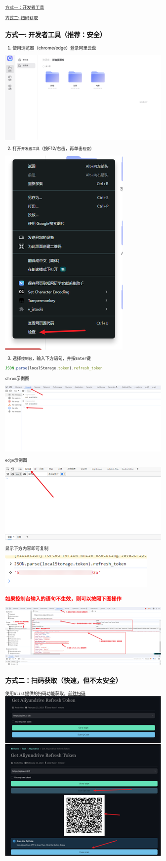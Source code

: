 [方式一：开发者工具](#方式一-开发者工具推荐安全)

[方式二: 扫码获取](#方式二扫码获取快速但不太安全)


## 方式一: 开发者工具（推荐：安全）

1. 使用浏览器（chrome/edge）登录阿里云盘

![img.png](images/img.png)

2. 打开`开发者工具`（按F12/右击，再单击`检查`）

![img.png](images/img2.png)

3. 选择`控制台`，输入下方语句，并按`Enter`键

```javascript
JSON.parse(localStorage.token).refresh_token
```
`chrom`示例图

![img.png](images/img3.1.png)

`edge`示例图

![img.png](images/img3.2.png)

显示下方内容即可复制

![img.png](images/img3.3.png)

### <font style="color:red">如果控制台输入的语句不生效，则可以按照下图操作</font>

![img.png](images/img3.4.png)


## 方式二：扫码获取（快速，但不太安全）

使用`Alist`提供的扫码功能获取，[前往扫码](https://alist.nn.ci/tool/aliyundrive/request.html)
![img.png](images/img4.png)
![img.png](images/img5.png)